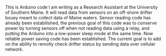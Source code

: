 This is Arduino code I am writing as a Research Assistant at the University of Southern Maine. 
It will read data from sensors on an off-shore drifter bouey meant to collect data of Maine waters. 
Sensor reading code has already been estabilished, 
the previous goal of this code was to conserve power by turning sensors off when not reading data using a relay, 
and putting the Arduino into a low-power sleep mode at the same time. 
Now reliable power saving code has been established. The current goal is to add on the ability to remotly check
drifter status by sending data over cellular network. 
